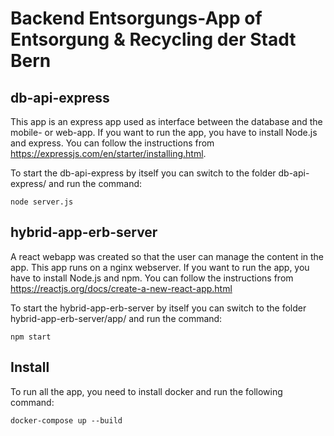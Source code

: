 # Backend Entsorgungs-App of Entsorgung & Recycling der Stadt Bern

## db-api-express

This app is an express app used as interface between the database and the mobile- or web-app.
If you want to run the app, you have to install Node.js and express. You can follow the instructions from https://expressjs.com/en/starter/installing.html.

To start the db-api-express by itself you can switch to the folder db-api-express/ and run the command:

`node server.js`

## hybrid-app-erb-server

A react webapp was created so that the user can manage the content in the app. This app runs on a nginx webserver.
If you want to run the app, you have to install Node.js and npm. You can follow the instructions from
https://reactjs.org/docs/create-a-new-react-app.html

To start the hybrid-app-erb-server by itself you can switch to the folder hybrid-app-erb-server/app/ and run the command:

`npm start`

## Install

To run all the app, you need to install docker and run the following command:

`docker-compose up --build`
